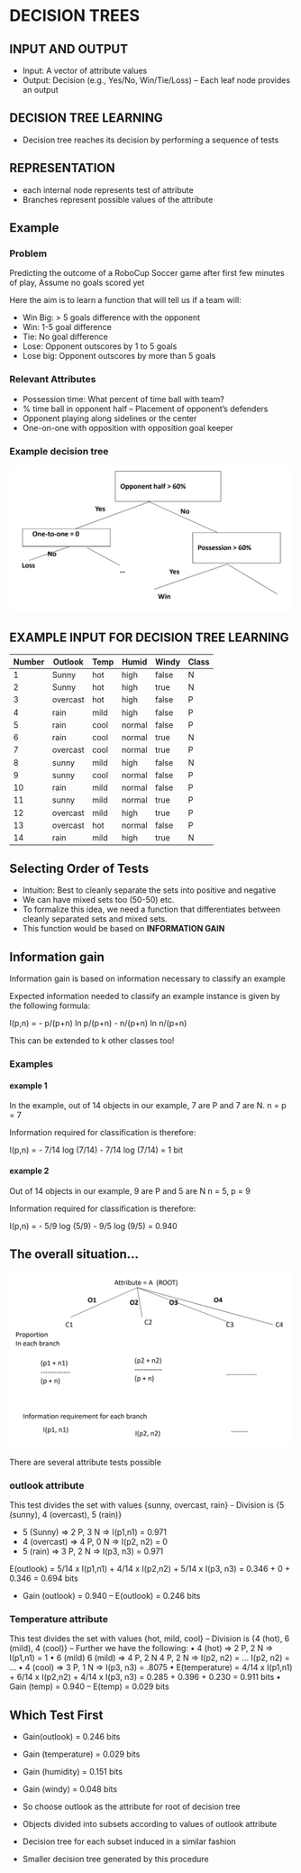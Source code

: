 # DECISION TREES

## INPUT AND OUTPUT

- Input: A vector of attribute values
- Output: Decision (e.g., Yes/No, Win/Tie/Loss) – Each leaf node provides an output

## DECISION TREE LEARNING

- Decision tree reaches its decision by performing a sequence of tests

## REPRESENTATION

- each internal node represents test of attribute
- Branches represent possible values of the attribute

## Example

### Problem

Predicting the outcome of a RoboCup Soccer game after first few minutes of play, Assume no goals scored yet

Here the aim is to learn a function that will tell us if a team will:

- Win Big: > 5 goals difference with the opponent 
- Win: 1-5 goal difference 
- Tie: No goal difference 
- Lose: Opponent outscores by 1 to 5 goals 
- Lose big: Opponent outscores by more than 5 goals

### Relevant Attributes

- Possession time: What percent of time ball with team? 
- % time ball in opponent half – Placement of opponent’s defenders 
- Opponent playing along sidelines or the center 
- One-on-one with opposition with opposition goal keeper

### Example decision tree

![a.png](a.png)

## EXAMPLE INPUT FOR DECISION TREE LEARNING

| Number | Outlook  | Temp | Humid  | Windy | Class |
| ------ | -------- | ---- | ------ | ----- | ----- |
| 1      | Sunny    | hot  | high   | false | N     |
| 2      | Sunny    | hot  | high   | true  | N     |
| 3      | overcast | hot  | high   | false | P     |
| 4      | rain     | mild | high   | false | P     |
| 5      | rain     | cool | normal | false | P     |
| 6      | rain     | cool | normal | true  | N     |
| 7      | overcast | cool | normal | true  | P     |
| 8      | sunny    | mild | high   | false | N     |
| 9      | sunny    | cool | normal | false | P     |
| 10     | rain     | mild | normal | false | P     |
| 11     | sunny    | mild | normal | true  | P     |
| 12     | overcast | mild | high   | true  | P     |
| 13     | overcast | hot  | normal | false | P     |
| 14     | rain     | mild | high   | true  | N     |

## Selecting Order of Tests

- Intuition: Best to cleanly separate the sets into positive
and negative
- We can have mixed sets too (50-50) etc.
- To formalize this idea, we need a function that differentiates between cleanly separated sets and mixed sets.
- This function would be based on **INFORMATION GAIN**

## Information gain

Information gain is based on information necessary to classify an example

Expected information needed to classify an example instance is given by the following formula:

I(p,n) = - p/(p+n) ln p/(p+n) - n/(p+n) ln n/(p+n)

This can be extended to k other classes too!

### Examples

#### example 1

In the example, out of 14 objects in our example, 7 are P and 7 are N.
  n = p = 7

Information required for classification is therefore:

I(p,n) = - 7/14 log (7/14) - 7/14 log (7/14) = 1 bit

#### example 2

Out of 14 objects in our example, 9 are P and 5 are N
  n = 5, p = 9

Information required for classification is therefore:

I(p,n) = - 5/9 log (5/9) - 9/5 log (9/5) = 0.940

## The overall situation…

![b.png](b.png)

There are several attribute tests possible

### outlook attribute

This test divides the set with values {sunny, overcast, rain}
    - Division is {5 (sunny), 4 (overcast), 5 (rain)}

- 5 (Sunny) => 2 P, 3 N => I(p1,n1) = 0.971
- 4 (overcast) => 4 P, 0 N => I(p2, n2) = 0
- 5 (rain) => 3 P, 2 N => I(p3, n3) = 0.971

E(outlook) = 5/14 x I(p1,n1) + 4/14 x I(p2,n2) + 5/14 x I(p3, n3) = 0.346 + 0 + 0.346 = 0.694 bits

- Gain (outlook) = 0.940 – E(outlook) = 0.246 bits

### Temperature attribute

This test divides the set with values {hot, mild, cool}
    – Division is {4 (hot), 6 (mild), 4 (cool)} – Further we have the following:
• 4 (hot) => 2 P, 2 N =>  I(p1,n1) = 1
• 6 (mild) 6 (mild) =>  4 P, 2 N 4 P, 2 N =>  I(p2, n2) = … I(p2, n2) = …
• 4 (cool) =>  3 P, 1 N =>  I(p3, n3) = .8075
• E(temperature) = 4/14 x I(p1,n1) + 6/14  x  I(p2,n2) + 4/14  x  I(p3, n3) = 0.285 + 0.396 + 0.230 = 0.911 bits
• Gain (temp) = 0.940 – E(temp) = 0.029 bits

## Which Test First

- Gain(outlook) = 0.246 bits
- Gain (temperature) = 0.029 bits
- Gain (humidity) = 0.151 bits
- Gain (windy) = 0.048 bits

- So choose outlook as the attribute for root of decision tree
- Objects divided into subsets according to values of outlook attribute
- Decision tree for each subset induced in a similar fashion
- Smaller decision tree generated by this procedure
